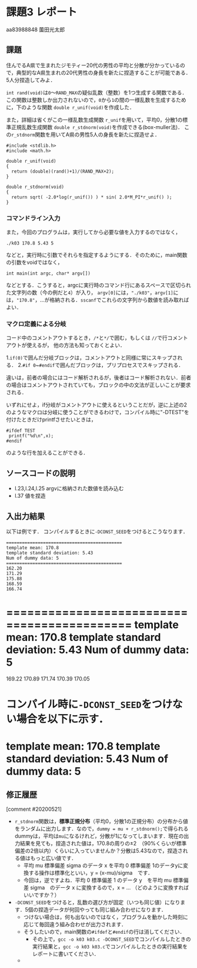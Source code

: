 # 課題3 レポート

aa83988848 薗田光太郎

## 課題

住んでるA県で生まれたジモティー20代の男性の平均と分散が分かっているので，典型的なA県生まれの20代男性の身長を新たに捏造することが可能である．5人分捏造してみよ．

`int rand(void)`は`0`〜`RAND_MAX`の疑似乱数（整数）を1つ生成する関数である．この関数は整数しか出力されないので，`0`から`1`の間の一様乱数を生成するために，下のような関数 `double r_unif(void)`を作成した．

また，詳細は省くがこの一様乱数生成関数 `r_unif`を用いて，平均0，分散1の標準正規乱数生成関数 `double r_stdnorm(void)`を作成できる(box-muller法)．
この`r_stdnorm`関数を用いてA県の男性5人の身長を新たに捏造せよ．


  ```{c}
  #include <stdlib.h>
  #include <math.h>

  double r_unif(void)
  {
    return (double)(rand()+1)/(RAND_MAX+2);
  }
  
  double r_stdnorm(void)
  {  
    return sqrt( -2.0*log(r_unif()) ) * sin( 2.0*M_PI*r_unif() );
  } 
  ```

### コマンドライン入力

また，今回のプログラムは，実行してから必要な値を入力するのではなく，

```
./k03 170.8 5.43 5
```

などと，実行時に引数でそれらを指定するようにする．そのために，main関数の引数をvoidではなく，

```
int main(int argc, char* argv[])
```

などとする．こうすると，argcに実行時のコマンド行にあるスペースで区切られた文字列の数（今の例だと`4`）が入り，
`argv[0]`には，`"./k03"`，`argv[1]`には，`"170.8"`，...が格納される．`sscanf`でこれらの文字列から数値を読み取ればよい．

### マクロ定義による分岐

コード中のコメントアウトするとき，`/*`と`*/`で囲む，もしくは `//`で行コメントアウトが使えるが，
他の方法も知っておくとよい．

1.`if(0)`で囲んだ分岐ブロックは，コメントアウトと同様に常にスキップされる．
2.`#if 0`~`#endif`で囲んだブロックは，プリプロセスでスキップされる．

違いは，前者の場合にはコード解析されるが，後者はコード解析されない．前者の場合はコメントアウトされていても，ブロックの中の文法が正しいことが要求される．

いずれにせよ，if分岐がコメントアウトに使えるということだが，逆に上述の2のようなマクロは分岐に使うことができるわけで，コンパイル時に"-DTEST"を付けたときだけprintfさせたいときは，

```
#ifdef TEST
 printf("%d\n",x);
#endif
```

のような行を加えることができる．


## ソースコードの説明

- l.23,l.24,l.25 argvに格納された数値を読み込む
- l.37 値を捏造

## 入出力結果

以下は例です． コンパイルするときに`-DCONST_SEED`をつけるとこうなります．

```
============================================
template mean: 170.8
template standard deviation: 5.43
Num of dummy data: 5
============================================
162.20
171.29
175.88
168.59
166.74
```
============================================
template mean: 170.8
template standard deviation: 5.43
Num of dummy data: 5
============================================
169.22
170.89
171.74
170.39
170.05

コンパイル時に`-DCONST_SEED`をつけない場合を以下に示す．
============================================
template mean: 170.8
template standard deviation: 5.43
Num of dummy data: 5
============================================


## 修正履歴

[comment #20200521]
- `r_stdnorm`関数は，**標準正規分布**（平均0，分散1の正規分布）の分布から値をランダムに出力します．なので，`dummy = mu + r_stdnorm();`で得られるdummyは，平均は`mu`になるけれど，分散が1になってしまいます．現在の出力結果を見ても，捏造された値は，170.8の周りの±2　（90%くらいが標準偏差の2倍以内）くらいに入っていませんか？分散は5.43なので，捏造される値はもっと広い値です．
  - 平均 mu 標準偏差 sigma のデータ x を平均 0 標準偏差 1のデータyに変換する操作は標準化といい，y = (x-mu)/sigma　です．
  - 今回は，逆ですよね．平均 0 標準偏差 1 のデータ y　を平均 mu 標準偏差 sigma　のデータ x に変換するので，x = ... （どのように変換すればいいですか？）　
- `-DCONST_SEED`をつけると，乱数の選び方が固定（いつも同じ値）になります．5個の捏造データが何回やっても同じ組み合わせになります．
  - つけない場合は，何も出ないのではなく，プログラムを動かした時刻に応じて毎回違う組み合わせが出力されます．
  - そうしたいので，main関数の`#ifdef`と`#endif`の行は消してください．
    - その上で，`gcc -o k03 k03.c -DCONST_SEED`でコンパイルしたときの実行結果と，`gcc -o k03 k03.c`でコンパイルしたときの実行結果をレポートに書いてください．
  - 